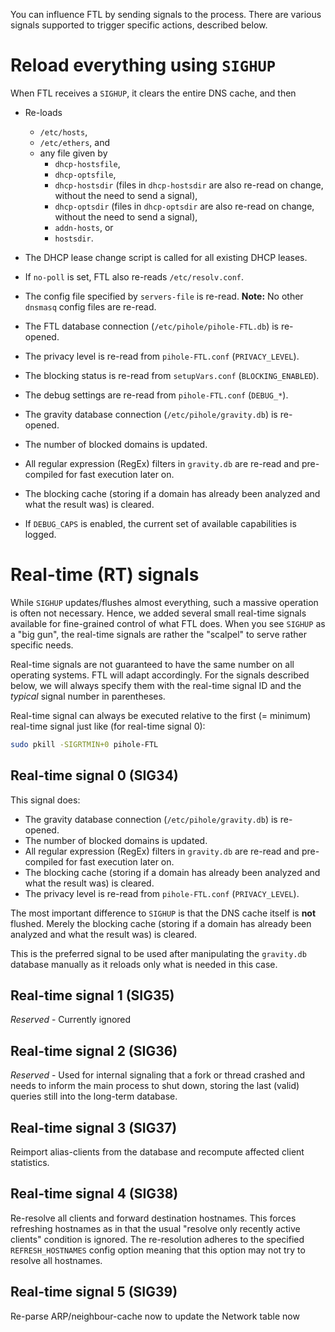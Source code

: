You can influence FTL by sending signals to the process. There are various signals supported to trigger specific actions, described below.

# Reload everything using `SIGHUP`

When FTL receives a `SIGHUP`, it clears the entire DNS cache, and then

- Re-loads
    - `/etc/hosts`,
    - `/etc/ethers`, and
    - any file given by
        - `dhcp-hostsfile`,
        - `dhcp-optsfile`,
        - `dhcp-hostsdir` (files in `dhcp-hostsdir` are also re-read on change, without the need to send a signal),
        - `dhcp-optsdir` (files in `dhcp-optsdir` are also re-read on change, without the need to send a signal),
        - `addn-hosts`, or
        - `hostsdir`.
- The DHCP lease change script is called for all existing DHCP leases.
- If `no-poll` is set, FTL also re-reads `/etc/resolv.conf`.
- The config file specified by `servers-file` is re-read.
    **Note:** No other `dnsmasq` config files are re-read.

- The FTL database connection (`/etc/pihole/pihole-FTL.db`) is re-opened.
- The privacy level is re-read from `pihole-FTL.conf` (`PRIVACY_LEVEL`).
- The blocking status is re-read from `setupVars.conf` (`BLOCKING_ENABLED`).
- The debug settings are re-read from `pihole-FTL.conf` (`DEBUG_*`).
- The gravity database connection (`/etc/pihole/gravity.db`) is re-opened.
- The number of blocked domains is updated.
- All regular expression (RegEx) filters in `gravity.db` are re-read and pre-compiled for fast execution later on.
- The blocking cache (storing if a domain has already been analyzed and what the result was) is cleared.
- If `DEBUG_CAPS` is enabled, the current set of available capabilities is logged.

# Real-time (RT) signals

While `SIGHUP` updates/flushes almost everything, such a massive operation is often not necessary. Hence, we added several small real-time signals available for fine-grained control of what FTL does. When you see `SIGHUP` as a "big gun", the real-time signals are rather the "scalpel" to serve rather specific needs.

Real-time signals are not guaranteed to have the same number on all operating systems. FTL will adapt accordingly. For the signals described below, we will always specify them with the real-time signal ID and the *typical* signal number in parentheses.

Real-time signal can always be executed relative to the first (= minimum) real-time signal just like (for real-time signal 0):

```bash
sudo pkill -SIGRTMIN+0 pihole-FTL
```

## Real-time signal 0 (SIG34)

This signal does:

- The gravity database connection (`/etc/pihole/gravity.db`) is re-opened.
- The number of blocked domains is updated.
- All regular expression (RegEx) filters in `gravity.db` are re-read and pre-compiled for fast execution later on.
- The blocking cache (storing if a domain has already been analyzed and what the result was) is cleared.
- The privacy level is re-read from `pihole-FTL.conf` (`PRIVACY_LEVEL`).

The most important difference to `SIGHUP` is that the DNS cache itself is **not** flushed. Merely the blocking cache (storing if a domain has already been analyzed and what the result was) is cleared.

This is the preferred signal to be used after manipulating the `gravity.db` database manually as it reloads only what is needed in this case.

## Real-time signal 1 (SIG35)

*Reserved* - Currently ignored

## Real-time signal 2 (SIG36)

*Reserved* - Used for internal signaling that a fork or thread crashed and needs to inform the main process to shut down, storing the last (valid) queries still into the long-term database.

## Real-time signal 3 (SIG37)

Reimport alias-clients from the database and recompute affected client statistics.

## Real-time signal 4 (SIG38)

Re-resolve all clients and forward destination hostnames. This forces refreshing hostnames as in that the usual "resolve only recently active clients" condition is ignored. The re-resolution adheres to the specified `REFRESH_HOSTNAMES` config option meaning that this option may not try to resolve all hostnames.

## Real-time signal 5 (SIG39)

Re-parse ARP/neighbour-cache now to update the Network table now
